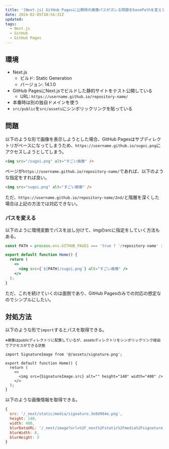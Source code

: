 ```yaml
---
title: '[Next.js] GitHub Pagesに公開時の画像パスがズレる問題をbasePathを変えずに対処する方法'
date: 2024-02-05T10:54:31Z
updated:
tags:
  - Next.js
  - GitHub
  - GitHub Pages
---
```


## 環境

- Next.js
  - ビルド: Static Generation
  - バージョン: 14.1.0
- GitHub PagesにNext.jsでビルドした静的サイトをテスト公開している
  - URL: `https://username.github.io/repository-name/`
- 本番時は別の独自ドメインを使う
- `src/public`を`src/assets`にシンボリックリンクを貼っている

## 問題

以下のような形で画像を表示しようとした場合、GitHub Pagesはサブディレクトリがベースになってしまうため、`https://username.github.io/sugoi.png`にアクセスしようとしてしまう。

```html
<img src="/sugoi.png" alt="すごい画像" />
```

ページが`https://username.github.io/repository-name/`であれば、以下のような指定をすれば良い。

```html
<img src="sugoi.png" alt="すごい画像" />
```

ただ、`https://username.github.io/repository-name/2nd/`と階層を深くした場合は上記の方法では対応できない。

### パスを変える

以下のように環境変数でパスを出し分けて、imgのsrcに指定をしていく方法もある。

```jsx
const PATH = process.env.GITHUB_PAGES === 'true ? '/repository-name' : '';

export default function Home() {
  return (
    <>
      <img src={`${PATH}/sugoi.png`} alt="すごい画像" />
    </>
  );
}
```

ただ、これを続けていくのは面倒であり、GitHub Pagesのみでの対応の想定なのでシンプルにしたい。

## 対処方法

以下のような形で`import`するとパスを取得できる。

<small>※画像はpublicディレクトリに配置しているが、assetsディレクトリをシンボリックリンク経由でアクセスができる状態</small>

```tsx
import SignatureImage from '@/assets/signature.png';

export default function Home() {
  return (
    <>
      <img src={SignatureImage.src} alt="" height="140" width="400" />
    </>
  );
}
```

以下のような画像情報を取得できる。

```js
{
  src: '/_next/static/media/signature.3e8d984e.png',
  height: 140,
  width: 400,
  blurDataURL: '/_next/image?url=%2F_next%2Fstatic%2Fmedia%2Fsignature.3e8d984e.png&w=8&q=70',
  blurWidth: 8,
  blurHeight: 3
}
```
